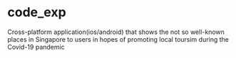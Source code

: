# code_exp

Cross-platform application(ios/android) that shows the not so well-known places in Singapore to users in hopes of promoting local toursim during the Covid-19 pandemic
